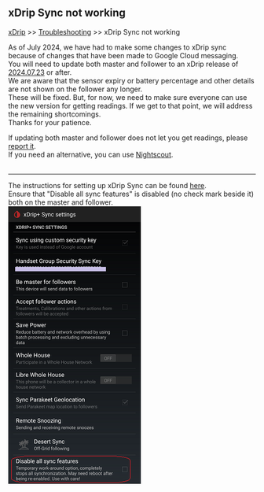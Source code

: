 ## xDrip Sync not working
[xDrip](../README.md) >> [Troubleshooting](./Troubleshooting_page.md) >> xDrip Sync not working  
  
As of July 2024, we have had to make some changes to xDrip sync because of changes that have been made to Google Cloud messaging.  
You will need to update both master and follower to an xDrip release of [2024.07.23](https://github.com/NightscoutFoundation/xDrip/releases/tag/2024.07.23) or after.  
We are aware that the sensor expiry or battery percentage and other details are not shown on the follower any longer.  
These will be fixed.  But, for now, we need to make sure everyone can use the new version for getting readings.  If we get to that point, we will address the remaining shortcomings.  
Thanks for your patience.  

If updating both master and follower does not let you get readings, please [report it](./Contact.md).  
If you need an alternative, you can use [Nightscout](./Nightscout_page.md).  
<br>  
  
---  
  
The instructions for setting up xDrip Sync can be found [here](./xDripSync.md).  
Ensure that "Disable all sync features" is disabled (no check mark beside it) both on the master and follower.  
![](./images/DisableAllSyncFeatures.png)  
  
